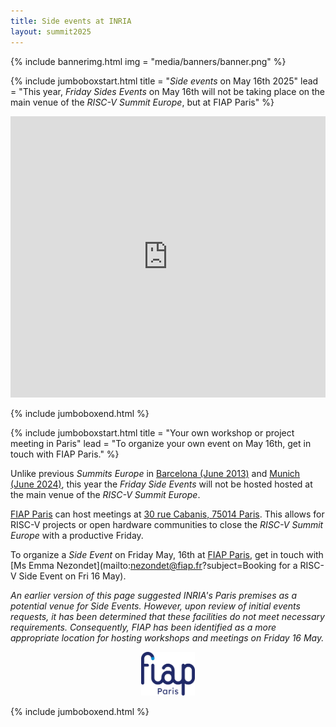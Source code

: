 ```yaml
---
title: Side events at INRIA
layout: summit2025
---
```


{% include bannerimg.html
    img = "media/banners/banner.png"
%}

{% include jumboboxstart.html
	title = "*Side events* on May 16th 2025"
	lead = "This year, *Friday Sides Events* on May 16th will not be taking place on the main venue of the *RISC-V Summit Europe*, but at FIAP Paris"
%}

<iframe src="https://www.google.com/maps/embed?pb=!1m18!1m12!1m3!1d7517.091614952042!2d2.339818999305587!3d48.82891195811259!2m3!1f0!2f0!3f0!3m2!1i1024!2i768!4f13.1!3m3!1m2!1s0x47e671bc17c61afb%3A0x189e78ebb0a8e7b4!2sFIAP%20Paris!5e1!3m2!1sfr!2sfr!4v1741629011283!5m2!1sfr!2sfr" width="100%" height="450" style="border:0;" allowfullscreen="" loading="lazy" referrerpolicy="no-referrer-when-downgrade"></iframe>

{% include jumboboxend.html %}

{% include jumboboxstart.html
	title = "Your own workshop or project meeting in Paris"
	lead = "To organize your own event on May 16th, get in touch with FIAP Paris."
%}

Unlike previous *Summits Europe* in [Barcelona (June
2013)](https://riscv-europe.org/summit/2023/side-events) and [Munich
(June 2024)](https://riscv-europe.org/summit/2024/sideevents), this
year the *Friday Side Events* will not be hosted hosted at the main
venue of the *RISC-V Summit Europe*.

[FIAP Paris](https://www.fiap.paris/en) can host meetings at [30 rue
Cabanis, 75014
Paris](https://maps.app.goo.gl/xgC3pgiuuqeUmN3S6). This
allows for RISC-V projects or open hardware communities to close the
*RISC-V Summit Europe* with a productive Friday.

To organize a *Side Event* on Friday May, 16th at [FIAP
Paris](https://www.fiap.paris/en), get in touch with [Ms Emma
Nezondet](mailto:nezondet@fiap.fr?subject=Booking for a RISC-V Side
Event on Fri 16 May).

*An earlier version of this page suggested INRIA's Paris premises as
a potential venue for Side Events. However, upon review of initial
events requests, it has been determined that these facilities do not
meet necessary requirements. Consequently, FIAP has been identified
as a more appropriate location for hosting workshops and meetings on
Friday 16 May.*

<p align="center"><img src="media/logos/FIAP.svg" alt="FIAP" height="70"></p>

{% include jumboboxend.html %}
